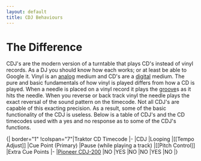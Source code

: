 ```yaml
---
layout: default
title: CDJ Behaviours
---
```

# The Difference
CDJ's are the modern version of a turntable that plays CD's instead of vinyl records. As a DJ you should know how each works; or at least be able to Google it. Vinyl is an [analog](http://en.wikipedia.org/wiki/Analog_recording) medium and CD's are a [digital](http://en.wikipedia.org/wiki/Digital_recording) medium. The pure and basic fundamentals of how vinyl is played differs from how a CD is played. When a needle is placed on a vinyl record it plays the [groove](http://en.wikipedia.org/wiki/Phonograph_record#Structure)s as it hits the needle. When you reverse or back track vinyl the needle plays the exact reversal of the sound pattern on the timecode. Not all CDJ's are capable of this exacting precision. As a result, some of the basic functionality of the CDJ is useless. Below is a table of CDJ's and the CD timecodes used with a yes and no response as to some of the CDJ's functions.

{| border="1"
!colspan="7"|Traktor CD Timecode
|-
|CDJ
|Looping
|[[Tempo Adjust]]
|Cue Point (Primary)
|Pause (while playing a track)
|[[Pitch Control]]
|Extra Cue Points
|-
|[Pioneer CDJ-200](http://www.pioneerelectronics.com/PUSA/Products/ProDJ/TabletopPlayers/CD+Players/CDJ-200?tab=B)
|NO
|YES
|NO
|NO
|YES
|NO
|}
